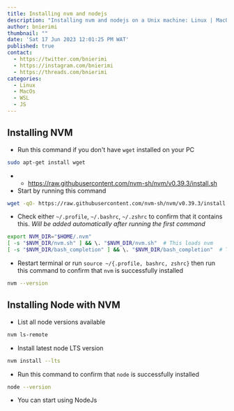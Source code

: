```yaml
---
title: Installing nvm and nodejs
description: "Installing nvm and nodejs on a Unix machine: Linux | MacOs | WSL"
author: bnierimi
thumbnail: ""
date: 'Sat 17 Jun 2023 12∶01∶25 PM WAT'
published: true
contact:
  - https://twitter.com/bnierimi
  - https://instagram.com/bnierimi
  - https://threads.com/bnierimi
categories:
  - Linux
  - MacOs
  - WSL
  - JS
---
```


## Installing NVM
- Run this command if you don't have `wget` installed on your PC
```bash
sudo apt-get install wget
```
- - https://raw.githubusercontent.com/nvm-sh/nvm/v0.39.3/install.sh
- Start by running this command
```bash
wget -qO- https://raw.githubusercontent.com/nvm-sh/nvm/v0.39.3/install.sh | bash
```
- Check either `~/.profile`, `~/.bashrc`, `~/.zshrc` to confirm that it contains this. _Will be added automatically after running the first command_
```bash
export NVM_DIR="$HOME/.nvm"
[ -s "$NVM_DIR/nvm.sh" ] && \. "$NVM_DIR/nvm.sh"  # This loads nvm
[ -s "$NVM_DIR/bash_completion" ] && \. "$NVM_DIR/bash_completion"  # This loads nvm bash_completion
```

- Restart terminal or run `source ~/{.profile, bashrc, zshrc}` then run this command to confirm that `nvm` is successfully installed
```bash
nvm --version
```

## Installing Node with NVM
- List all node versions available
```bash
nvm ls-remote
```

- Install latest node LTS version
```bash
nvm install --lts
```

- Run this command to confirm that `node` is successfully installed
```bash
node --version
```

- You can start using NodeJs